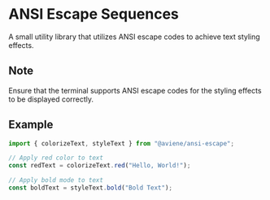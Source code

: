 # ANSI Escape Sequences

A small utility library that utilizes ANSI escape codes to achieve text styling effects.

## Note

Ensure that the terminal supports ANSI escape codes for the styling effects to be displayed correctly.

## Example

```typescript
import { colorizeText, styleText } from "@aviene/ansi-escape";

// Apply red color to text
const redText = colorizeText.red("Hello, World!");

// Apply bold mode to text
const boldText = styleText.bold("Bold Text");
```


